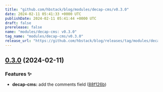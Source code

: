 ```yaml
---
title: "github.com/hbstack/blog/modules/decap-cms/v0.3.0"
date: 2024-02-11 05:41:33 +0000 UTC
publishDate: 2024-02-11 05:41:44 +0000 UTC
draft: false
prerelease: false
name: "modules/decap-cms: v0.3.0"
tag_name: "modules/decap-cms/v0.3.0"
release_url: "https://github.com/hbstack/blog/releases/tag/modules/decap-cms/v0.3.0"
---
```


## [0.3.0](https://github.com/hbstack/blog/compare/modules/decap-cms/v0.2.1...modules/decap-cms/v0.3.0) (2024-02-11)


### Features ✨

* **decap-cms:** add the comments field ([88f126b](https://github.com/hbstack/blog/commit/88f126bce9327416c3a7e72aa9b97c348c11ca83))
